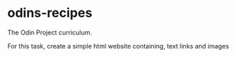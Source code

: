 # odins-recipes
The Odin Project curriculum. 

For this task, create a simple html website containing, text links and images